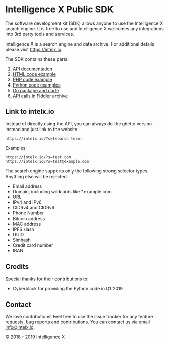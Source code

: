 # Intelligence X Public SDK

The software development kit (SDK) allows anyone to use the Intelligence X search engine. It is free to use and Intelligence X welcomes any integrations into 3rd party tools and services.

Intelligence X is a search engine and data archive. For additional details please visit <https://intelx.io>.

The SDK contains these parts:

1. [API documentation](Intelligence%20X%20Public%20API.pdf)
2. [HTML code example](HTML/search.html)
3. [PHP code example](PHP/index.php)
4. [Python code examples](Python/)
5. [Go package and code](Go/ixapi/README.md)
6. [API calls in Fiddler archive](Public%20API%20Examples%20Fiddler.saz)

## Link to intelx.io

Instead of directly using the API, you can always do the ghetto version instead and just link to the website.

```
https://intelx.io/?s=[search term]
```

Examples:

```
https://intelx.io/?s=test.com
https://intelx.io/?s=test@example.com
```

The search engine supports only the following strong selector types. Anything else will be rejected.

* Email address
* Domain, including wildcards like *.example.com
* URL
* IPv4 and IPv6
* CIDRv4 and CIDRv6
* Phone Number
* Bitcoin address
* MAC address
* IPFS Hash
* UUID
* Simhash
* Credit card number
* IBAN

## Credits

Special thanks for their contributions to:
* Cyberblack for providing the Python code in Q1 2019

## Contact

We love contributions! Feel free to use the issue tracker for any feature requests, bug reports and contributions. You can contact us via email <info@intelx.io>.

&copy; 2018 - 2019 Intelligence X
